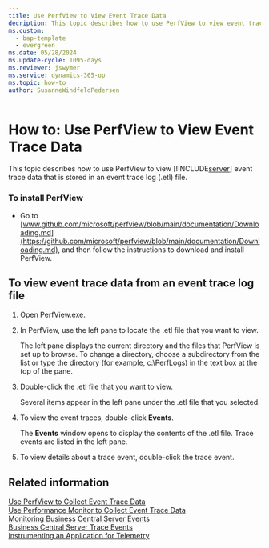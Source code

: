 ```yaml
---
title: Use PerfView to View Event Trace Data
decription: This topic describes how to use PerfView to view event trace data that is stored in an event trace log \(.etl\) file.  
ms.custom:
  - bap-template
  - evergreen
ms.date: 05/28/2024
ms.update-cycle: 1095-days
ms.reviewer: jswymer
ms.service: dynamics-365-op
ms.topic: how-to
author: SusanneWindfeldPedersen
---
```

# How to: Use PerfView to View Event Trace Data

This topic describes how to use PerfView to view [!INCLUDE[server](../developer/includes/server.md)] event trace data that is stored in an event trace log \(.etl\) file.  
  
### To install PerfView  
  
-   Go to [www.github.com/microsoft/perfview/blob/main/documentation/Downloading.md](https://github.com/microsoft/perfview/blob/main/documentation/Downloading.md), and then follow the instructions to download and install PerfView.  
  
##  <a name="ViewDataPerfView"></a> To view event trace data from an event trace log file  
  
1.  Open PerfView.exe.  
  
2.  In PerfView, use the left pane to locate the .etl file that you want to view.  
  
     The left pane displays the current directory and the files that PerfView is set up to browse. To change a directory, choose a subdirectory from the list or type the directory \(for example, c:\\PerfLogs\) in the text box at the top of the pane.  
  
3.  Double-click the .etl file that you want to view.  
  
     Several items appear in the left pane under the .etl file that you selected.  
  
4.  To view the event traces, double-click **Events**.  
  
     The **Events** window opens to display the contents of the .etl file. Trace events are listed in the left pane.  
  
5.  To view details about a trace event, double-click the trace event.  
  
## Related information  
 [Use PerfView to Collect Event Trace Data](monitor-use-perfview-collect-event-trace-data.md)   
 [Use Performance Monitor to Collect Event Trace Data](monitor-use-performance-monitor-collect-event-trace-data.md)   
 [Monitoring Business Central Server Events](monitor-server-events.md)   
 [Business Central Server Trace Events](server-trace-events.md)  
 [Instrumenting an Application for Telemetry](../developer/devenv-instrument-application-for-telemetry.md)    
